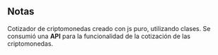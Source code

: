 ## Notas
Cotizador de criptomonedas creado con js puro, utilizando clases. Se consumió una **API** para la funcionalidad de la cotización de las criptomonedas.
